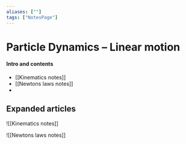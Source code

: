 ```yaml
---
aliases: [""]
tags: ["NotesPage"]
---
```


# Particle Dynamics – Linear motion

#### Intro and contents
- [[Kinematics notes]]
- [[Newtons laws notes]]
- 

## Expanded articles
![[Kinematics notes]]

![[Newtons laws notes]]